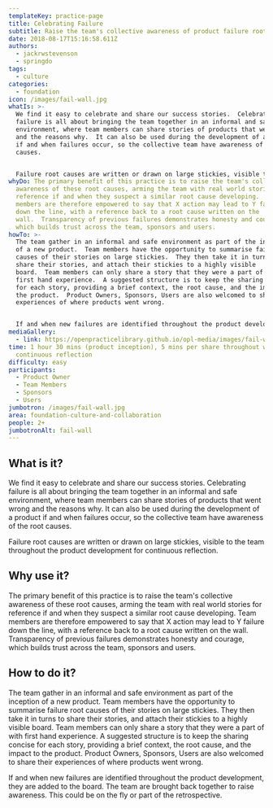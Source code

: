 ```yaml
---
templateKey: practice-page
title: Celebrating Failure
subtitle: Raise the team's collective awareness of product failure root causes
date: 2018-08-17T15:16:58.611Z
authors:
  - jackrwstevenson
  - springdo
tags:
  - culture
categories: 
  - foundation
icon: /images/fail-wall.jpg
whatIs: >-
  We find it easy to celebrate and share our success stories.  Celebrating
  failure is all about bringing the team together in an informal and safe
  environment, where team members can share stories of products that went wrong
  and the reasons why.  It can also be used during the development of a product
  if and when failures occur, so the collective team have awareness of the root
  causes.


  Failure root causes are written or drawn on large stickies, visible to the team throughout the product development for continuous reflection.
whyDo: The primary benefit of this practice is to raise the team's collective
  awareness of these root causes, arming the team with real world stories for
  reference if and when they suspect a similar root cause developing.  Team
  members are therefore empowered to say that X action may lead to Y failure
  down the line, with a reference back to a root cause written on the
  wall.  Transparency of previous failures demonstrates honesty and courage,
  which builds trust across the team, sponsors and users.
howTo: >-
  The team gather in an informal and safe environment as part of the inception
  of a new product.  Team members have the opportunity to summarise failure root
  causes of their stories on large stickies.  They then take it in turns to
  share their stories, and attach their stickies to a highly visible
  board.  Team members can only share a story that they were a part of with
  first hand experience.  A suggested structure is to keep the sharing concise
  for each story, providing a brief context, the root cause, and the impact to
  the product.  Product Owners, Sponsors, Users are also welcomed to share their
  experiences of where products went wrong.


  If and when new failures are identified throughout the product development, they are added to the board.  The team are brought back together to raise awareness.  This could be on the fly or part of the retrospective.
mediaGallery:
  - link: https://openpracticelibrary.github.io/opl-media/images/fail-wall.jpg
time: 1 hour 30 mins (product inception), 5 mins per share throughout with
  continuous reflection
difficulty: easy
participants:
  - Product Owner
  - Team Members
  - Sponsors
  - Users
jumbotron: /images/fail-wall.jpg
area: foundation-culture-and-collaboration
people: 2+
jumbotronAlt: fail-wall
---
```

## What is it?

We find it easy to celebrate and share our success stories.  Celebrating failure is all about bringing the team together in an informal and safe environment, where team members can share stories of products that went wrong and the reasons why.  It can also be used during the development of a product if and when failures occur, so the collective team have awareness of the root causes.

Failure root causes are written or drawn on large stickies, visible to the team throughout the product development for continuous reflection.

## Why use it?

The primary benefit of this practice is to raise the team's collective awareness of these root causes, arming the team with real world stories for reference if and when they suspect a similar root cause developing.  Team members are therefore empowered to say that X action may lead to Y failure down the line, with a reference back to a root cause written on the wall.  Transparency of previous failures demonstrates honesty and courage, which builds trust across the team, sponsors and users.

## How to do it?

The team gather in an informal and safe environment as part of the inception of a new product.  Team members have the opportunity to summarise failure root causes of their stories on large stickies.  They then take it in turns to share their stories, and attach their stickies to a highly visible board.  Team members can only share a story that they were a part of with first hand experience.  A suggested structure is to keep the sharing concise for each story, providing a brief context, the root cause, and the impact to the product.  Product Owners, Sponsors, Users are also welcomed to share their experiences of where products went wrong.

If and when new failures are identified throughout the product development, they are added to the board.  The team are brought back together to raise awareness.  This could be on the fly or part of the retrospective.
